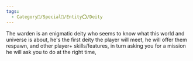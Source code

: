 ```yaml
---
tags:
  - Category🔰/Special🌟/Entity⭕/Deity
---
```

The warden is an enigmatic deity who seems to know what this world and universe is about, he's the first deity the player will meet, he will offer them respawn, and other player+ skills/features, in turn asking you for a mission he will ask you to do at the right time,

